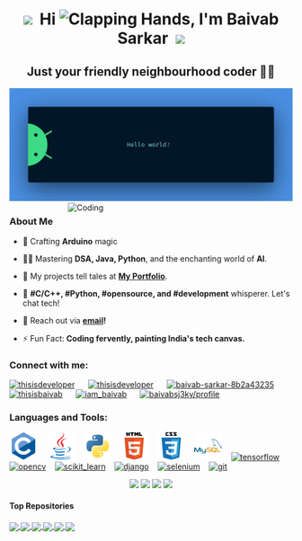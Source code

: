 <div align="center">
    <h1>
        <img src="https://user-images.githubusercontent.com/74038190/216122041-518ac897-8d92-4c6b-9b3f-ca01dcaf38ee.png" width="50px" />&nbsp;
        Hi 
        <img src="https://raw.githubusercontent.com/Tarikul-Islam-Anik/Animated-Fluent-Emojis/master/Emojis/Hand%20gestures/Clapping%20Hands.png" alt="Clapping Hands" width="50" />,
        I'm Baivab Sarkar&nbsp;
        <img src="https://user-images.githubusercontent.com/74038190/216121964-513bdf95-3c8c-429a-82bc-7c770caca8fc.png" width="50px" />
    </h1>
    <h2 align="center">Just your friendly neighbourhood coder 👨‍💻</h2>
</div>


<img src = "assets/banner.png">


<img align="right" alt="Coding" width="400" src="https://user-images.githubusercontent.com/74038190/219923809-b86dc415-a0c2-4a38-bc88-ad6cf06395a8.gif">


### About Me
- 🌟 Crafting **Arduino** magic
  
- 👨‍💻 Mastering **DSA, Java, Python**, and the enchanting world of **AI**.
  
- 🚀 My projects tell tales at **[My Portfolio](https://baivabsarkar.me/)**.
- 💬 **#C/C++, #Python, #opensource, and #development** whisperer. Let's chat tech!
- 📧 Reach out via **[email](mailto:baivabsarkar@gmail.com)!**
- ⚡ Fun Fact: **Coding fervently, painting India's tech canvas.**


<h3 align="left">Connect with me:</h3>
<p align="left">
    <a href="https://dev.to/thisisdeveloper" target="blank"><img src="https://raw.githubusercontent.com/rahuldkjain/github-profile-readme-generator/master/src/images/icons/Social/devto.svg" alt="thisisdeveloper" height="50" width="50" /></a>
    &nbsp;&nbsp;&nbsp;&nbsp;
    <a href="https://twitter.com/thisisdeveloper" target="blank"><img src="https://raw.githubusercontent.com/rahuldkjain/github-profile-readme-generator/master/src/images/icons/Social/twitter.svg" alt="thisisdeveloper" height="50" width="50" /></a>
    &nbsp;&nbsp;&nbsp;&nbsp;
    <a href="https://linkedin.com/in/baivab-sarkar-8b2a43235" target="blank"><img src="https://raw.githubusercontent.com/rahuldkjain/github-profile-readme-generator/master/src/images/icons/Social/linked-in-alt.svg" alt="baivab-sarkar-8b2a43235" height="50" width="50" /></a>
    &nbsp;&nbsp;&nbsp;&nbsp;
    <a href="https://fb.com/thisisbaivab" target="blank"><img src="https://raw.githubusercontent.com/rahuldkjain/github-profile-readme-generator/master/src/images/icons/Social/facebook.svg" alt="thisisbaivab" height="50" width="50" /></a>
    &nbsp;&nbsp;&nbsp;&nbsp;
    <a href="https://instagram.com/iam_baivab" target="blank"><img src="https://raw.githubusercontent.com/rahuldkjain/github-profile-readme-generator/master/src/images/icons/Social/instagram.svg" alt="iam_baivab" height="50" width="50" /></a>
    &nbsp;&nbsp;&nbsp;&nbsp;
    <a href="https://auth.geeksforgeeks.org/user/baivabsj3ky/profile" target="blank"><img src="https://raw.githubusercontent.com/rahuldkjain/github-profile-readme-generator/master/src/images/icons/Social/geeks-for-geeks.svg" alt="baivabsj3ky/profile" height="50" width="50" /></a>
</p>


<h3 align="left">Languages and Tools:</h3>
<p align="left">
    <a href="https://www.cprogramming.com/" target="_blank" rel="noreferrer"><img src="https://raw.githubusercontent.com/devicons/devicon/master/icons/c/c-original.svg" alt="c" width="50" height="50"/></a>
    &nbsp;&nbsp;
    <a href="https://www.java.com" target="_blank" rel="noreferrer"><img src="https://raw.githubusercontent.com/devicons/devicon/master/icons/java/java-original.svg" alt="java" width="50" height="50"/></a>
    &nbsp;&nbsp;
    <a href="https://www.python.org" target="_blank" rel="noreferrer"><img src="https://raw.githubusercontent.com/devicons/devicon/master/icons/python/python-original.svg" alt="python" width="50" height="50"/></a>
    &nbsp;&nbsp;
    <a href="https://www.w3.org/html/" target="_blank" rel="noreferrer"><img src="https://raw.githubusercontent.com/devicons/devicon/master/icons/html5/html5-original-wordmark.svg" alt="html5" width="50" height="50"/></a>
    &nbsp;&nbsp;
    <a href="https://www.w3schools.com/css/" target="_blank" rel="noreferrer"><img src="https://raw.githubusercontent.com/devicons/devicon/master/icons/css3/css3-original-wordmark.svg" alt="css3" width="50" height="50"/></a>
    &nbsp;&nbsp;
    <a href="https://www.mysql.com/" target="_blank" rel="noreferrer"><img src="https://raw.githubusercontent.com/devicons/devicon/master/icons/mysql/mysql-original-wordmark.svg" alt="mysql" width="50" height="50"/></a>
    &nbsp;&nbsp;
    <a href="https://www.tensorflow.org" target="_blank" rel="noreferrer"><img src="https://www.vectorlogo.zone/logos/tensorflow/tensorflow-icon.svg" alt="tensorflow" width="50" height="50"/></a>
    &nbsp;&nbsp;
    <a href="https://opencv.org/" target="_blank" rel="noreferrer"><img src="https://www.vectorlogo.zone/logos/opencv/opencv-icon.svg" alt="opencv" width="50" height="50"/></a>
    &nbsp;&nbsp;
    <a href="https://scikit-learn.org/" target="_blank" rel="noreferrer"><img src="https://upload.wikimedia.org/wikipedia/commons/0/05/Scikit_learn_logo_small.svg" alt="scikit_learn" width="40" height="40"/></a>
    &nbsp;&nbsp;
    <a href="https://www.djangoproject.com/" target="_blank" rel="noreferrer"><img src="https://cdn.worldvectorlogo.com/logos/django.svg" alt="django" width="50" height="50"/></a>
    &nbsp;&nbsp;
    <a href="https://www.selenium.dev" target="_blank" rel="noreferrer"><img src="https://raw.githubusercontent.com/detain/svg-logos/780f25886640cef088af994181646db2f6b1a3f8/svg/selenium-logo.svg" alt="selenium" width="50" height="50"/></a>
    &nbsp;&nbsp;
    <a href="https://git-scm.com/" target="_blank" rel="noreferrer"><img src="https://www.vectorlogo.zone/logos/git-scm/git-scm-icon.svg" alt="git" width="50" height="50"/></a>
</p>


<div align="center">
    <img src="http://github-profile-summary-cards.vercel.app/api/cards/profile-details?username=ThisIs-Developer&theme=graywhite" />
    <img src="http://github-profile-summary-cards.vercel.app/api/cards/most-commit-language?username=ThisIs-Developer&theme=graywhite" />
    <img src="http://github-profile-summary-cards.vercel.app/api/cards/stats?username=ThisIs-Developer&theme=graywhite" />
    <img src="https://streak-stats.demolab.com?user=ThisIs-Developer" />
</div>


#### Top Repositories
<a href="https://github.com/ThisIs-Developer/Llama-2-GGML-Medical-Chatbot">
  <img align="center" src="https://github-readme-stats.vercel.app/api/pin/?username=ThisIs-Developer&repo=Llama-2-GGML-Medical-Chatbot&theme=swift" />
</a>

<a href="https://github.com/ThisIs-Developer/Portfolio">
  <img align="center" src="https://github-readme-stats.vercel.app/api/pin/?username=ThisIs-Developer&repo=Portfolio&theme=swift" />
</a>

<a href="https://github.com/ThisIs-Developer/Sentiment-Analysis-of-Covid-19-Tweets">
  <img align="center" src="https://github-readme-stats.vercel.app/api/pin/?username=ThisIs-Developer&repo=Sentiment-Analysis-of-Covid-19-Tweets&theme=swift" />
</a>

<a href="https://github.com/ThisIs-Developer/Sleep-Prevention-Device">
  <img align="center" src="https://github-readme-stats.vercel.app/api/pin/?username=ThisIs-Developer&repo=Sleep-Prevention-Device&theme=swift" />
</a>

<a href="https://github.com/ThisIs-Developer/Python">
  <img align="center" src="https://github-readme-stats.vercel.app/api/pin/?username=ThisIs-Developer&repo=Python&theme=swift" />
</a>

<a href="https://github.com/ThisIs-Developer/Data-Structures-Algorithms">
  <img align="center" src="https://github-readme-stats.vercel.app/api/pin/?username=ThisIs-Developer&repo=Data-Structures-Algorithms&theme=swift" />
</a>

